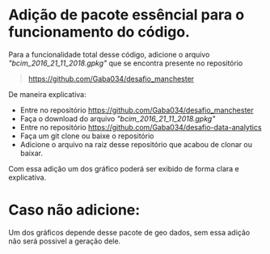 # Adição de pacote essêncial para o funcionamento do código.

Para a funcionalidade total desse código, adicione o arquivo *"bcim_2016_21_11_2018.gpkg"* que se encontra presente no repositório

> https://github.com/Gaba034/desafio_manchester

De maneira explicativa:

* Entre no repositório https://github.com/Gaba034/desafio_manchester
* Faça o download do arquivo *"bcim_2016_21_11_2018.gpkg"*
* Entre no repositório https://github.com/Gaba034/desafio-data-analytics
* Faça um git clone ou baixe o repositório
* Adicione o arquivo na raiz desse repositório que acabou de clonar ou baixar.

Com essa adição um dos gráfico poderá ser exibido de forma clara e explicativa.

# Caso não adicione:

Um dos gráficos depende desse pacote de geo dados, sem essa adição não será possivel a geração dele.

